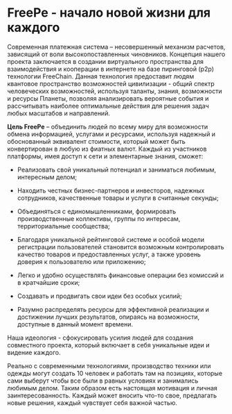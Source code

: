 # FreePe - начало новой жизни для каждого

Современная платежная система – несовершенный механизм расчетов, зависящий от воли высокопоставленных чиновников. Концепция нашего проекта заключается в создании виртуального пространства для взаимодействия и кооперации в интернете на базе пиринговой (p2p) технологии FreeChain. Данная технология предоставит людям квантовое пространство возможностей цивилизации - общий спектр человеческих возможностей, используя таланты, знания, возможности и ресурсы Планеты, позволяя анализировать вероятные события и рассчитывать наиболее оптимальные действия для решения задач любых масштабов и направлений.

**Цель FreePe** – объединить людей по всему миру для возможности обмена информацией, услугами и ресурсами, используя надежный и обоснованный эквивалент стоимости, который может быть конвертирован в любую из фиатных валют. Каждый из участников платформы, имея доступ к сети и элементарные знания, сможет:

* Реализовать свой уникальный потенциал и заниматься любимым, интересным делом;

* Находить честных бизнес-партнеров и инвесторов, надежных сотрудников, качественные товары и услуги в считанные секунды;

* Объединяться с единомышленниками, формировать производственные коллективы, группы по интересам, территориальные сообщества;

* Благодаря уникальной рейтинговой системе и особой модели регистрации пользователей становится возможным контролировать качество товаров и предоставленных услуг, а также уровень доверия к пользователю или приложению;

* Легко и удобно осуществлять финансовые операции без комиссий и в кратчайшие сроки;

* Создавать и продвигать свои идеи без особых усилий;

* Разумно распределять ресурсы для эффективной реализации и достижении лучших результатов, опираясь на возможности, доступные в данный момент времени.
 

Наша идеология - сфокусировать усилия людей для создания совместного проекта, который включает в себя уникальные идеи и видение каждого.

Реально с современными технологиями, производство техники или одежды  могут создать 10 человек и работать там на позициях, которые сами выберут чтобы все были в равных условиях и занимались любимым делом. Таким образом есть настоящая мотивация и личная заинтересованность. Каждый может вносить что-то свое, предлагать новые решения, каждый чувствует себя важной частью.
